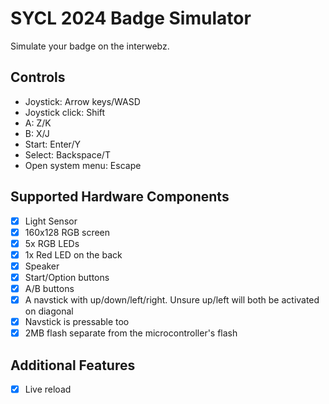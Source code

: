 # SYCL 2024 Badge Simulator

Simulate your badge on the interwebz.

## Controls

- Joystick: Arrow keys/WASD
- Joystick click: Shift
- A: Z/K
- B: X/J
- Start: Enter/Y
- Select: Backspace/T
- Open system menu: Escape

## Supported Hardware Components

- [x] Light Sensor
- [x] 160x128 RGB screen
- [x] 5x RGB LEDs
- [x] 1x Red LED on the back
- [x] Speaker
- [x] Start/Option buttons
- [x] A/B buttons
- [x] A navstick with up/down/left/right. Unsure up/left will both be activated on diagonal
- [x] Navstick is pressable too
- [x] 2MB flash separate from the microcontroller's flash

## Additional Features

- [x] Live reload
